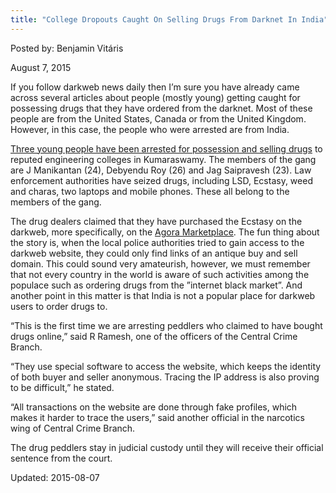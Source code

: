 ```yaml
---
title: "College Dropouts Caught On Selling Drugs From Darknet In India"
---
```


Posted by: Benjamin Vitáris 

<span>August 7, 2015</span>




<p>If you follow darkweb news daily then I’m sure you have already came across several articles about people (mostly young) getting caught for possessing drugs that they have ordered from the darknet. Most of these people are from the United States, Canada or from the United Kingdom. However, in this case, the people who were arrested are from India.</p>
<p><a href="http://timesofindia.indiatimes.com/city/bengaluru/Peddlers-procure-narcotics-from-darknet/articleshow/48368502.cms">Three young people have been arrested for possession and selling drugs</a> to reputed engineering colleges in Kumaraswamy. The members of the gang are J Manikantan (24), Debyendu Roy (26) and Jag Saipravesh (23). Law enforcement authorities have seized drugs, including LSD, Ecstasy, weed and charas, two laptops and mobile phones. These all belong to the members of the gang.</p>
<p>The drug dealers claimed that they have purchased the Ecstasy on the darkweb, more specifically, on the <a href="#">Agora Marketplace</a>. The fun thing about the story is, when the local police authorities tried to gain access to the darkweb website, they could only find links of an antique buy and sell domain. This could sound very amateurish, however, we must remember that not every country in the world is aware of such activities among the populace such as ordering drugs from the ”internet black market”. And another point in this matter is that India is not a popular place for darkweb users to order drugs to.</p>
<p>&#8220;This is the first time we are arresting peddlers who claimed to have bought drugs online,&#8221; said R Ramesh, one of the officers of the Central Crime Branch.</p>
<p>&#8220;They use special software to access the website, which keeps the identity of both buyer and seller anonymous. Tracing the IP address is also proving to be difficult,&#8221; he stated.</p>
<p>&#8220;All transactions on the website are done through fake profiles, which makes it harder to trace the users,&#8221; said another official in the narcotics wing of Central Crime Branch.</p>
<p>The drug peddlers stay in judicial custody until they will receive their official sentence from the court.</p>

Updated: 2015-08-07


